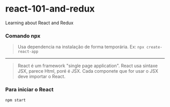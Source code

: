 # react-101-and-redux
Learning about React and Redux

### Comando npx
> Usa dependencia na instalação de forma temporária. Ex: ```npx create-react-app```

<hr/>

> React é um framework "single page application".
> React usa sintaxe JSX, parece Html, poré é JSX.
> Cada componete que for usar o JSX deve importar o React.

### Para iniciar o React
```npm start```